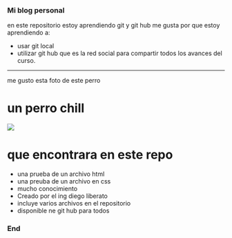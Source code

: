 ### Mi blog personal
en este repositorio estoy aprendiendo git y git hub
me gusta por que estoy aprendiendo a:
-  usar git local
-  utilizar git hub que es la red social para compartir todos los avances del curso.

------------
me gusto esta foto de este perro

# un perro chill 

![](https://es.mypet.com/wp-content/uploads/sites/23/2021/03/GettyImages-1143107320-e1597136744606.jpg?resize=300,200)

# que encontrara en este repo
* una prueba de un archivo html
* una preuba de un archivo en css
* mucho conocimiento
* Creado por el ing diego liberato 
* incluye varios archivos en el repositorio
* disponible ne git hub para todos

### End